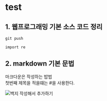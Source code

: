 # test
## 1. 웹프로그래밍 기본 소스 코드 정리
``````
git push
``````
``````
import re
``````

## 2. markdown 기본 문법
마크다운은 작성하는 밥법  
첫번째 제목을 적을떄는 #을 사용한다.

<img src="https://img.shields.io/badge/DOCKER-353535?style=flat-square&logo=apacheflink&logoColor=AA344D"/>백지 작성해서 추가하기
